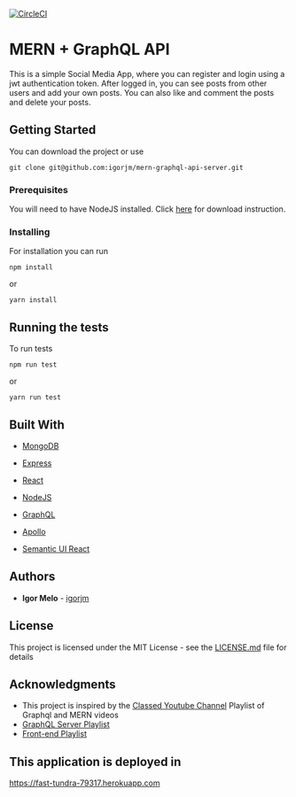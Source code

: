 [![CircleCI](https://circleci.com/gh/igorjm/mern-graphql-api-server/tree/master.svg?style=svg)](https://circleci.com/gh/igorjm/mern-graphql-api-server/tree/master)
# MERN + GraphQL API

This is a simple Social Media App, where you can register and login using a jwt authentication token. After logged in, you can see posts from other users and add your own posts. You can also like and comment the posts and delete your posts.

## Getting Started

You can download the project or use

```
git clone git@github.com:igorjm/mern-graphql-api-server.git
```

### Prerequisites

You will need to have NodeJS installed. Click [here](https://nodejs.org/en/download/) for download instruction.


### Installing

For installation you can run

```
npm install
```

or

```
yarn install
```

## Running the tests

To run tests

```
npm run test
```

or

```
yarn run test
```

## Built With

* [MongoDB](https://mongodb.com/)
* [Express](https://expressjs.com/)
* [React](https://reactjs.org/)
* [NodeJS](https://nodejs.org/)
* [GraphQL](https://graphql.org//)

* [Apollo](https://www.apollographql.com/docs/apollo-server/)
* [Semantic UI React](https://react.semantic-ui.com/)

## Authors

* **Igor Melo** - [igorjm](https://github.com/igorjm)

## License

This project is licensed under the MIT License - see the [LICENSE.md](LICENSE.md) file for details

## Acknowledgments

* This project is inspired by the [Classed Youtube Channel](https://www.youtube.com/channel/UC2-slOJImuSc20Drbf88qvg/featured) Playlist of Graphql and MERN videos
* [GraphQL Server Playlist](https://www.youtube.com/playlist?list=PLMhAeHCz8S3_CTiWMQhL6YxX7vZ7z84Zo)
* [Front-end Playlist](https://www.youtube.com/playlist?list=PLMhAeHCz8S3_pgb-j51QnCEhXNj5oyl8n)

## This application is deployed in

https://fast-tundra-79317.herokuapp.com